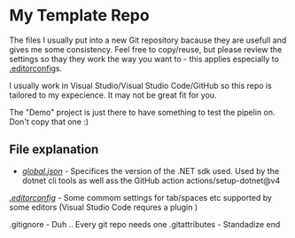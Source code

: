 # My Template Repo

The files I usually put into a new Git repository bacause they are usefull and gives me some consistency. Feel free to copy/reuse,
but please review the settings so thay they work the way you want to - this applies especially to [.editorconfig](#anker-1)s.

I usually work in Visual Studio/Visual Studio Code/GitHub so this repo is tailored to my expecience. It may not be great fit for you.

The "Demo" project is just there to have something to test the pipelin on. Don't copy that one :)

## File explanation

* [_global.json_](https://learn.microsoft.com/en-us/dotnet/core/tools/global-json) - Specifices the version of the .NET sdk used. Used by the dotnet cli tools as well ass the GitHub action actions/setup-dotnet@v4

<a name="anker-1">_[.editorconfig](https://editorconfig.org/)_</a> - Some commom settings for tab/spaces etc supported by some editors (Visual Studio Code requres a plugin
)

.gitignore - Duh ..  Every git repo needs one
.gitattributes -  Standadize end
